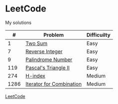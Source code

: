 # LeetCode
My solutions

| # | Problem | Difficuilty |
| --------------- | --------------- | --------------- |
| 1 | [Two Sum](https://github.com/LayanCS/LeetCode/blob/master/Algorithms/Two-Sums.py) | Easy |
| 7 | [Reverse Integer](https://github.com/LayanCS/LeetCode/blob/master/Algorithms/Reverse_Integer.py) | Easy |
| 9 | [Palindrome Number](https://github.com/LayanCS/LeetCode/blob/master/Algorithms/Palindrome-Number.py)| Easy |
| 119 | [Pascal's Triangle II](https://github.com/LayanCS/LeetCode/blob/master/Algorithms/Pascals-Triangle-II.py) | Easy |
| 274 | [H-index](https://github.com/LayanCS/LeetCode/blob/master/Algorithms/h-index.py) | Medium |
| 1286 |[Iterator for Combination](https://github.com/LayanCS/LeetCode/blob/master/Algorithms/Iterator-for-Combination.py) | Medium |


[LeetCode](https://leetcode.com/)

